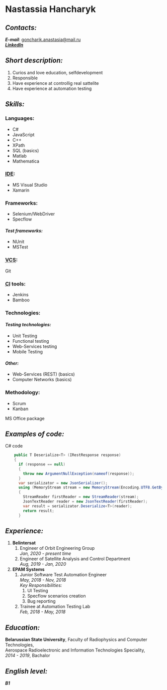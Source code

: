 # **Nastassia Hancharyk**

## _**Contacts:**_  
**_E-mail_**: goncharik.anastasia@mail.ru  
[**_LinkedIn_**](https://www.linkedin.com/in/nastassia-hancharyk-368ba6173/)

## _**Short description:**_
1. Curios and love education, selfdevelopment
2. Responsible
3. Have experience at controllig real sattelite
4. Have experience at automation testing

## _**Skills:**_

### **Languages:**
* C#
* JavaScript
* C++
* XPath
* SQL (basics)
* Matlab
* Mathematica

### **<abbr title ="Integrated Development Environment">IDE</abbr>:**
* MS Visual Studio
* Xamarin

### **Frameworks:**
* Selenium/WebDriver
* Specflow
#### _Test frameworks:_
* NUnit
* MSTest

### **<abbr title="Version Control System">VCS</abbr>:**
Git

### **<abbr title="Continious Integration">CI</abbr> tools:**
* Jenkins
* Bamboo

### **Technologies:**
#### _Testing technologies:_
* Unit Testing
* Functional testing
* Web-Services testing
* Mobile Testing
#### _Other:_
* Web-Services (REST) (basics)
* Computer Networks (basics)

### **Methodology:**
* Scrum
* Kanban

MS Office package

## _**Examples of code:**_
C# code
```C#
    public T Deserialize<T> (IRestResponse response)
    {
      if (response == null)
      {
        throw new ArgumentNullException(nameof(response));
      }
      var serializator = new JsonSerializer();
      using (MemoryStream stream = new MemoryStream(Encoding.UTF8.GetBytes(response.Content)))
      {
        StreamReader firstReader = new StreamReader(stream);
        JsonTextReader reader = new JsonTextReader(firstReader);
        var result = serializator.Deserialize<T>(reader);
        return result;
      }
```

## _**Experience:**_
1. **Belintersat**
   1. Engineer of Orbit Engineering Group  
      *Jan, 2020 - present time*  
   2. Engineer of Satellite Analysis and Control Department  
      *Aug, 2019 - Jan, 2020*  
2. **EPAM Systems**
   1. Junior Software Test Automation Engineer  
      *May, 2018 - Nov, 2018*  
       _*Key Responsibilities:*_
      1. UI Testing
      2. Specflow scenarios creation
      3. Bug reporting
   2. Trainee at Automation Testing Lab  
      *Feb, 2018 - May, 2018*
       

## _**Education:**_
**Belarussian State University**, Faculty of Radiophysics and Computer Technologies,  
Aerospace Radioelectronic and Information Technologies Speciality,  
*2014 - 2019*, Bachalor

## _**English level:**_  
   ***B1***
